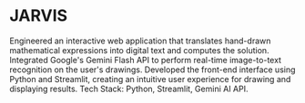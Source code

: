 # JARVIS
Engineered an interactive web application that translates hand-drawn mathematical expressions into digital text and computes the solution.
Integrated Google's Gemini Flash API to perform real-time image-to-text recognition on the user's drawings.
Developed the front-end interface using Python and Streamlit, creating an intuitive user experience for drawing and displaying results.
Tech Stack: Python, Streamlit, Gemini AI API.

